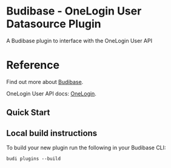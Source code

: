 # Budibase - OneLogin User Datasource Plugin
A Budibase plugin to interface with the OneLogin User API

# Reference
Find out more about [Budibase](https://github.com/Budibase/budibase).

OneLogin User API docs: [OneLogin](https://developers.onelogin.com/api-docs/2/users).

## Quick Start

## Local build instructions

To build your new  plugin run the following in your Budibase CLI:
```
budi plugins --build
```